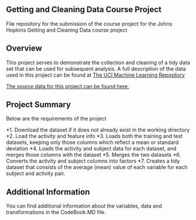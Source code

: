 ## Getting and Cleaning Data Course Project

File repository for the submission of the course project for the Johns Hopkins Getting and Cleaning Data course project


## Overview

This project serves to demonstrate the collection and cleaning of a tidy data set that can be used for subsequent analysis. A full description of the data used in this project can be found at [The UCI Machine Learning Repository](http://archive.ics.uci.edu/ml/datasets/Human+Activity+Recognition+Using+Smartphones)

[The source data for this project can be found here.](https://d396qusza40orc.cloudfront.net/getdata%2Fprojectfiles%2FUCI%20HAR%20Dataset.zip)


## Project Summary

Below are the requirements of the project

*1. Download the dataset if it does not already exist in the working directory
*2. Load the activity and feature info
*3. Loads both the training and test datasets, keeping only those columns which reflect a mean or standard deviation
*4. Loads the activity and subject data for each dataset, and merges those columns with the dataset
*5. Merges the two datasets
*6. Converts the activity and subject columns into factors
*7. Creates a tidy dataset that consists of the average (mean) value of each variable for each subject and activity pair.


## Additional Information

You can find additional information about the variables, data and transformations in the CodeBook.MD file.